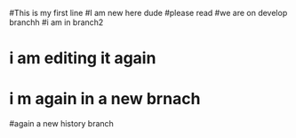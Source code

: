 #This is my first line
#I am new here dude
#please read
#we are on develop branchh
#i am in branch2
# i am editing it again
# i m again in a new brnach
#again a new history branch